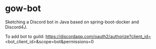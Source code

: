 # gow-bot
Sketching a Discord bot in Java based on spring-boot-docker and Discord4J.

To add bot to guild:
https://discordapp.com/oauth2/authorize?client_id=<bot_client_id>&scope=bot&permissions=0
